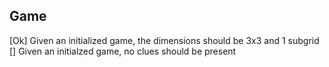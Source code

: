 ## Game    
[Ok] Given an initialized game, the dimensions should be 3x3 and 1 subgrid
[] Given an initialzed game, no clues should be present